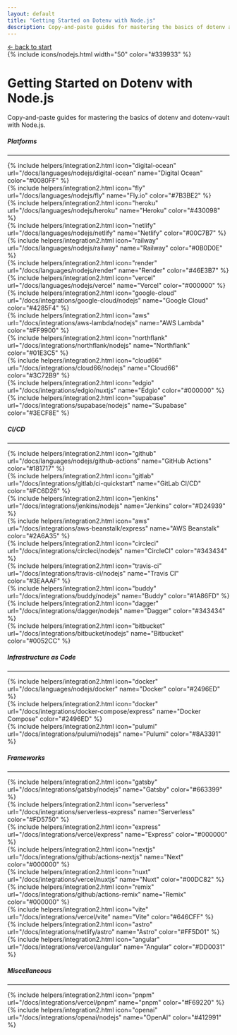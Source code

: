 ```yaml
---
layout: default
title: "Getting Started on Dotenv with Node.js"
description: Copy-and-paste guides for mastering the basics of dotenv and dotenv-vault with Node.js
---
```


<div class="container">
  <div class="row">
    <div class="col-lg-10 offset-lg-1">
      <a href="/start">&larr; back to start</a> 
    </div>
  </div>
  <div class="row text-center">
    <div class="col">
      {% include icons/nodejs.html width="50" color="#339933" %}
      <h1 class="fw-extrabold mt-2 lh-1">Getting Started on Dotenv with Node.js</h1>
      <div class="row">
        <div class="col-lg-10 offset-lg-1">
          <p class="lead text-body-tertiary mt-2 mb-4">Copy-and-paste guides for mastering the basics of dotenv and <span class="fw-extrabold">dotenv-vault</span> with Node.js.</p>
        </div>
      </div>
    </div>
  </div>
</div>

<div class="container mb-5">
  <div class="row">
    <div class="col-lg-10 offset-lg-1">
      <div class="row">
        <div class="col col-auto d-flex align-items-center">
          <h5 class="fw-extrabold">Platforms</h5>
        </div>
        <div class="col">
          <div class="text-body-tertiary">
            <hr/>
          </div>
        </div>
      </div>
      <div class="row">
        <div class="col-6 col-lg-3 d-flex align-items-center">
          {% include helpers/integration2.html icon="digital-ocean" url="/docs/languages/nodejs/digital-ocean" name="Digital Ocean" color="#0080FF" %}
        </div>
        <div class="col-6 col-lg-3 d-flex align-items-center">
          {% include helpers/integration2.html icon="fly" url="/docs/languages/nodejs/fly" name="Fly.io" color="#7B3BE2" %}
        </div>
        <div class="col-6 col-lg-3 d-flex align-items-center">
          {% include helpers/integration2.html icon="heroku" url="/docs/languages/nodejs/heroku" name="Heroku" color="#430098" %}
        </div>
        <div class="col-6 col-lg-3 d-flex align-items-center">
          {% include helpers/integration2.html icon="netlify" url="/docs/languages/nodejs/netlify" name="Netlify" color="#00C7B7" %}
        </div>
        <div class="col-6 col-lg-3 d-flex align-items-center">
          {% include helpers/integration2.html icon="railway" url="/docs/languages/nodejs/railway" name="Railway" color="#0B0D0E" %}
        </div>
        <div class="col-6 col-lg-3 d-flex align-items-center">
          {% include helpers/integration2.html icon="render" url="/docs/languages/nodejs/render" name="Render" color="#46E3B7" %}
        </div>
        <div class="col-6 col-lg-3 d-flex align-items-center">
          {% include helpers/integration2.html icon="vercel" url="/docs/languages/nodejs/vercel" name="Vercel" color="#000000" %}
        </div>
        <div class="col-6 col-lg-3 d-flex align-items-center">
          {% include helpers/integration2.html icon="google-cloud" url="/docs/integrations/google-cloud/nodejs" name="Google Cloud" color="#4285F4" %}
        </div>
        <div class="col-6 col-lg-3 d-flex align-items-center">
          {% include helpers/integration2.html icon="aws" url="/docs/integrations/aws-lambda/nodejs" name="AWS Lambda" color="#FF9900" %}
        </div>
        <div class="col-6 col-lg-3 d-flex align-items-center">
          {% include helpers/integration2.html icon="northflank" url="/docs/integrations/northflank/nodejs" name="Northflank" color="#01E3C5" %}
        </div>
        <div class="col-6 col-lg-3 d-flex align-items-center">
          {% include helpers/integration2.html icon="cloud66" url="/docs/integrations/cloud66/nodejs" name="Cloud66" color="#3C72B9" %}
        </div>
        <div class="col-6 col-lg-3 d-flex align-items-center">
          {% include helpers/integration2.html icon="edgio" url="/docs/integrations/edgio/nuxtjs" name="Edgio" color="#000000" %}
        </div>
        <div class="col-6 col-lg-3 d-flex align-items-center">
          {% include helpers/integration2.html icon="supabase" url="/docs/integrations/supabase/nodejs" name="Supabase" color="#3ECF8E" %}
        </div>
      </div>
      <div class="row mt-5">
        <div class="col col-auto d-flex align-items-center">
          <h5 class="fw-extrabold">CI/CD</h5>
        </div>
        <div class="col">
          <div class="text-body-tertiary">
            <hr/>
          </div>
        </div>
      </div>
      <div class="row">
        <div class="col-6 col-lg-3 d-flex align-items-center">
          {% include helpers/integration2.html icon="github" url="/docs/languages/nodejs/github-actions" name="GitHub Actions" color="#181717" %}
        </div>
        <div class="col-6 col-lg-3 d-flex align-items-center">
          {% include helpers/integration2.html icon="gitlab" url="/docs/integrations/gitlab/ci-quickstart" name="GitLab CI/CD" color="#FC6D26" %}
        </div>
        <div class="col-6 col-lg-3 d-flex align-items-center">
          {% include helpers/integration2.html icon="jenkins" url="/docs/integrations/jenkins/nodejs" name="Jenkins" color="#D24939" %}
        </div>
        <div class="col-6 col-lg-3 d-flex align-items-center">
          {% include helpers/integration2.html icon="aws" url="/docs/integrations/aws-beanstalk/express" name="AWS Beanstalk" color="#2A6A35" %}
        </div>
        <div class="col-6 col-lg-3 d-flex align-items-center">
          {% include helpers/integration2.html icon="circleci" url="/docs/integrations/circleci/nodejs" name="CircleCI" color="#343434" %}
        </div>
        <div class="col-6 col-lg-3 d-flex align-items-center">
          {% include helpers/integration2.html icon="travis-ci" url="/docs/integrations/travis-ci/nodejs" name="Travis CI" color="#3EAAAF" %}
        </div>
        <div class="col-6 col-lg-3 d-flex align-items-center">
          {% include helpers/integration2.html icon="buddy" url="/docs/integrations/buddy/nodejs" name="Buddy" color="#1A86FD" %}
        </div>
        <div class="col-6 col-lg-3 d-flex align-items-center">
          {% include helpers/integration2.html icon="dagger" url="/docs/integrations/dagger/nodejs" name="Dagger" color="#343434" %}
        </div>
        <div class="col-6 col-lg-3 d-flex align-items-center">
          {% include helpers/integration2.html icon="bitbucket" url="/docs/integrations/bitbucket/nodejs" name="Bitbucket" color="#0052CC" %}
        </div>
      </div>
      <div class="row mt-5">
        <div class="col col-auto d-flex align-items-center">
          <h5 class="fw-extrabold">Infrastructure as Code</h5>
        </div>
        <div class="col">
          <div class="text-body-tertiary">
            <hr/>
          </div>
        </div>
      </div>
      <div class="row">
        <div class="col-6 col-lg-3 d-flex align-items-center">
          {% include helpers/integration2.html icon="docker" url="/docs/languages/nodejs/docker" name="Docker" color="#2496ED" %}
        </div>
        <div class="col-6 col-lg-3 d-flex align-items-center">
          {% include helpers/integration2.html icon="docker" url="/docs/integrations/docker-compose/express" name="Docker Compose" color="#2496ED" %}
        </div>
        <div class="col-6 col-lg-3 d-flex align-items-center">
          {% include helpers/integration2.html icon="pulumi" url="/docs/integrations/pulumi/nodejs" name="Pulumi" color="#8A3391" %}
        </div>
      </div>
      <div class="row mt-5">
        <div class="col col-auto d-flex align-items-center">
          <h5 class="fw-extrabold">Frameworks</h5>
        </div>
        <div class="col">
          <div class="text-body-tertiary">
            <hr/>
          </div>
        </div>
      </div>
      <div class="row">
        <div class="col-6 col-lg-3 d-flex align-items-center">
          {% include helpers/integration2.html icon="gatsby" url="/docs/integrations/gatsby/nodejs" name="Gatsby" color="#663399" %}
        </div>
        <div class="col-6 col-lg-3 d-flex align-items-center">
          {% include helpers/integration2.html icon="serverless" url="/docs/integrations/serverless-express" name="Serverless" color="#FD5750" %}
        </div>
        <div class="col-6 col-lg-3 d-flex align-items-center">
          {% include helpers/integration2.html icon="express" url="/docs/integrations/vercel/express" name="Express" color="#000000" %}
        </div>
        <div class="col-6 col-lg-3 d-flex align-items-center">
          {% include helpers/integration2.html icon="nextjs" url="/docs/integrations/github/actions-nextjs" name="Next" color="#000000" %}
        </div>
        <div class="col-6 col-lg-3 d-flex align-items-center">
          {% include helpers/integration2.html icon="nuxt" url="/docs/integrations/vercel/nuxtjs" name="Nuxt" color="#00DC82" %}
        </div>
        <div class="col-6 col-lg-3 d-flex align-items-center">
          {% include helpers/integration2.html icon="remix" url="/docs/integrations/github/actions-remix" name="Remix" color="#000000" %}
        </div>
        <div class="col-6 col-lg-3 d-flex align-items-center">
          {% include helpers/integration2.html icon="vite" url="/docs/integrations/vercel/vite" name="Vite" color="#646CFF" %}
        </div>
        <div class="col-6 col-lg-3 d-flex align-items-center">
          {% include helpers/integration2.html icon="astro" url="/docs/integrations/netlify/astro" name="Astro" color="#FF5D01" %}
        </div>
        <div class="col-6 col-lg-3 d-flex align-items-center">
          {% include helpers/integration2.html icon="angular" url="/docs/integrations/vercel/angular" name="Angular" color="#DD0031" %}
        </div>
      </div>
      <div class="row mt-5">
        <div class="col col-auto d-flex align-items-center">
          <h5 class="fw-extrabold">Miscellaneous</h5>
        </div>
        <div class="col">
          <div class="text-body-tertiary">
            <hr/>
          </div>
        </div>
      </div>
      <div class="row">
        <div class="col-6 col-lg-3 d-flex align-items-center">
          {% include helpers/integration2.html icon="pnpm" url="/docs/integrations/vercel/pnpm" name="pnpm" color="#F69220" %}
        </div>
        <div class="col-6 col-lg-3 d-flex align-items-center">
          {% include helpers/integration2.html icon="openai" url="/docs/integrations/openai/nodejs" name="OpenAI" color="#412991" %}
        </div>
      </div>
    </div>
  </div>
</div>
